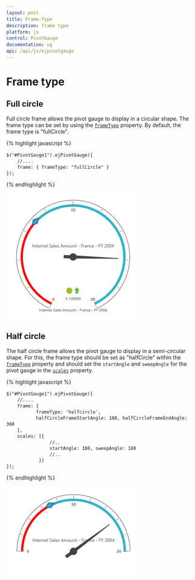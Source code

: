 ```yaml
---
layout: post
title: Frame-Type
description: frame type 
platform: js
control: PivotGauge
documentation: ug
api: /api/js/ejpivotgauge
---
```


# Frame type

## Full circle

Full circle frame allows the pivot gauge to display in a circular shape. The frame type can be set by using the [`frameType`](/api/js/ejcirculargauge#members:frame) property.  By default, the frame type is "fullCircle".

{% highlight javascript %}

    $("#PivotGauge1").ejPivotGauge({
        //....
        frame: { frameType: "fullCircle" }
    });

{% endhighlight %}

![](Frame-Type_images/FullCircle.png) 

## Half circle

The half circle frame allows the pivot gauge to display in a semi-circular shape. For this, the frame type should be set as "halfCircle" within the [`frameType`](/api/js/ejcirculargauge#members:frame) property and should set the `startAngle` and `sweepAngle` for the pivot gauge in the  [`scales`](/api/js/ejcirculargauge#members:scales) property.

{% highlight javascript %}

    $("#PivotGauge1").ejPivotGauge({
        //....
        frame: {
               frameType: 'halfcircle',
               halfCircleFrameStartAngle: 180, halfCircleFrameEndAngle: 360
        },
        scales: [{
                    //..
                    startAngle: 180, sweepAngle: 180
                    //..
                }]
    });

{% endhighlight %}

![](Frame-Type_images/HalfCircle.png) 


